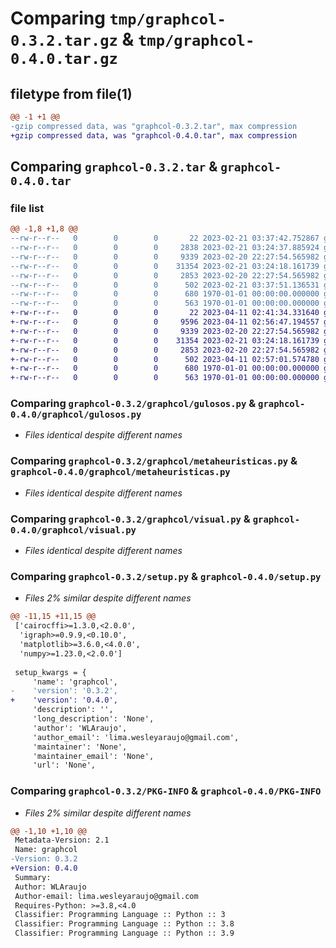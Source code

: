 # Comparing `tmp/graphcol-0.3.2.tar.gz` & `tmp/graphcol-0.4.0.tar.gz`

## filetype from file(1)

```diff
@@ -1 +1 @@
-gzip compressed data, was "graphcol-0.3.2.tar", max compression
+gzip compressed data, was "graphcol-0.4.0.tar", max compression
```

## Comparing `graphcol-0.3.2.tar` & `graphcol-0.4.0.tar`

### file list

```diff
@@ -1,8 +1,8 @@
--rw-r--r--   0        0        0       22 2023-02-21 03:37:42.752867 graphcol-0.3.2/graphcol/__init__.py
--rw-r--r--   0        0        0     2838 2023-02-21 03:24:37.885924 graphcol-0.3.2/graphcol/exatos.py
--rw-r--r--   0        0        0     9339 2023-02-20 22:27:54.565982 graphcol-0.3.2/graphcol/gulosos.py
--rw-r--r--   0        0        0    31354 2023-02-21 03:24:18.161739 graphcol-0.3.2/graphcol/metaheuristicas.py
--rw-r--r--   0        0        0     2853 2023-02-20 22:27:54.565982 graphcol-0.3.2/graphcol/visual.py
--rw-r--r--   0        0        0      502 2023-02-21 03:37:51.136531 graphcol-0.3.2/pyproject.toml
--rw-r--r--   0        0        0      680 1970-01-01 00:00:00.000000 graphcol-0.3.2/setup.py
--rw-r--r--   0        0        0      563 1970-01-01 00:00:00.000000 graphcol-0.3.2/PKG-INFO
+-rw-r--r--   0        0        0       22 2023-04-11 02:41:34.331640 graphcol-0.4.0/graphcol/__init__.py
+-rw-r--r--   0        0        0     9596 2023-04-11 02:56:47.194557 graphcol-0.4.0/graphcol/exatos.py
+-rw-r--r--   0        0        0     9339 2023-02-20 22:27:54.565982 graphcol-0.4.0/graphcol/gulosos.py
+-rw-r--r--   0        0        0    31354 2023-02-21 03:24:18.161739 graphcol-0.4.0/graphcol/metaheuristicas.py
+-rw-r--r--   0        0        0     2853 2023-02-20 22:27:54.565982 graphcol-0.4.0/graphcol/visual.py
+-rw-r--r--   0        0        0      502 2023-04-11 02:57:01.574780 graphcol-0.4.0/pyproject.toml
+-rw-r--r--   0        0        0      680 1970-01-01 00:00:00.000000 graphcol-0.4.0/setup.py
+-rw-r--r--   0        0        0      563 1970-01-01 00:00:00.000000 graphcol-0.4.0/PKG-INFO
```

### Comparing `graphcol-0.3.2/graphcol/gulosos.py` & `graphcol-0.4.0/graphcol/gulosos.py`

 * *Files identical despite different names*

### Comparing `graphcol-0.3.2/graphcol/metaheuristicas.py` & `graphcol-0.4.0/graphcol/metaheuristicas.py`

 * *Files identical despite different names*

### Comparing `graphcol-0.3.2/graphcol/visual.py` & `graphcol-0.4.0/graphcol/visual.py`

 * *Files identical despite different names*

### Comparing `graphcol-0.3.2/setup.py` & `graphcol-0.4.0/setup.py`

 * *Files 2% similar despite different names*

```diff
@@ -11,15 +11,15 @@
 ['cairocffi>=1.3.0,<2.0.0',
  'igraph>=0.9.9,<0.10.0',
  'matplotlib>=3.6.0,<4.0.0',
  'numpy>=1.23.0,<2.0.0']
 
 setup_kwargs = {
     'name': 'graphcol',
-    'version': '0.3.2',
+    'version': '0.4.0',
     'description': '',
     'long_description': 'None',
     'author': 'WLAraujo',
     'author_email': 'lima.wesleyaraujo@gmail.com',
     'maintainer': 'None',
     'maintainer_email': 'None',
     'url': 'None',
```

### Comparing `graphcol-0.3.2/PKG-INFO` & `graphcol-0.4.0/PKG-INFO`

 * *Files 2% similar despite different names*

```diff
@@ -1,10 +1,10 @@
 Metadata-Version: 2.1
 Name: graphcol
-Version: 0.3.2
+Version: 0.4.0
 Summary: 
 Author: WLAraujo
 Author-email: lima.wesleyaraujo@gmail.com
 Requires-Python: >=3.8,<4.0
 Classifier: Programming Language :: Python :: 3
 Classifier: Programming Language :: Python :: 3.8
 Classifier: Programming Language :: Python :: 3.9
```

